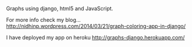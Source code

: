 Graphs using django, html5 and JavaScript.

For more info check my blog...
http://nidhinp.wordpress.com/2014/03/21/graph-coloring-app-in-django/

I have deployed my app on heroku
http://graphs-django.herokuapp.com/


